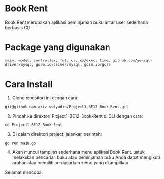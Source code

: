 # Book Rent

Book Rent merupakan aplikasi peminjaman buku antar user sederhana berbasis CLI.

# Package yang digunakan

```
main, model, controller, fmt, os, os/exec, time, github.com/go-sql-driver/mysql, gorm.io/driver/mysql, gorm.io/gorm
```

# Cara Install

1. Clone repositori ini dengan cara:

```
git@github.com:aziz-wahyudin/Project1-BE12-Book-Rent.git
```

2. Pindah ke direktori Project1-BE12-Book-Rent di CLI dengan cara: 

```
cd Project1-BE12-Book-Rent
```

3. Di dalam direktori project, jalankan perintah:

```
go run main.go
```

4. Akan muncul tampilan sederhana menu aplikasi Book Rent.
untuk melakukan pencarian buku atau peminjaman buku Anda dapat mengikuti arahan atau memilih berdasarkan menu yang ditampilkan.

Selamat mencoba.
